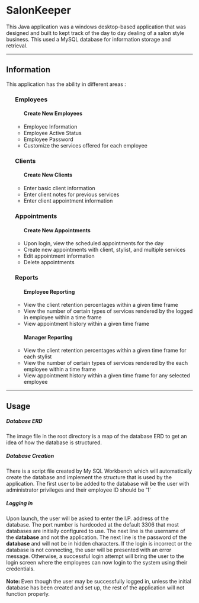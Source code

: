 # SalonKeeper
This Java application was a windows desktop-based application that was designed and built to kept track of the day to day dealing of a salon style business. This used a MySQL database for information storage and retrieval. 
<hr>
<div>
  <h2>Information</h2>
      This application has the ability in different areas :
      <ul> <h3>Employees</h3>
        <ul><h4>Create New Employees</h4>
          <li>Employee Information</li>
          <li>Employee Active Status</li>
          <li>Employee Password</li>
          <li>Customize the services offered for each employee</li>
        </ul>
      </ul>
      <ul><h3>Clients</h3>
        <ul><h4>Create New Clients</h4>
          <li>Enter basic client information</li>
          <li>Enter client notes for previous services</li>
          <li>Enter client appointment information</li>
        </ul>
      </ul>
      <ul><h3>Appointments</h3>
        <ul><h4>Create New Appointments</h4>
          <li>Upon login, view the scheduled appointments for the day</li>
          <li>Create new appointments with client, stylist, and multiple services</li>
          <li>Edit appointment information</li>
          <li>Delete appointments</li>
        </ul>
      </ul>
      <ul><h3>Reports</h3>
        <ul><h4>Employee Reporting</h4>
        <li>View the client retention percentages within a given time frame</li>
          <li>View the number of certain types of services rendered by the logged in employee within a time frame</li>
          <li>View appointment history within a given time frame</li>
        </ul>
        <ul><h4>Manager Reporting</h4>
          <li>View the client retention percentages within a given time frame for each stylist</li>
          <li>View the number of certain types of services rendered by the each employee within a time frame</li>
          <li>View appointment history within a given time frame for any selected employee</li>
        </ul>
      </ui>
</div>
<hr>
<div>
  <h2>Usage</h2>
  <p><h5>Database ERD</h5>
    The image file in the root directory is a map of the database ERD to get an idea of how the database is structured.
  </p>
  <p><h5>Database Creation</h5>
    There is a script file created by My SQL Workbench which will automatically create the database and implement the structure that is     used by the application. The first user to be added to the database will be the user with administrator privileges and their       employee ID should be '1'
  </p>
  <p><h5>Logging in</h5>
  Upon launch, the user will be asked to enter the I.P. address of the database. The port number is hardcoded at the default 3306 that most databases are initially configured to use. The next line is the username of the <strong>database</strong> and not the application. The next line is the password of the <strong>database</strong> and will not be in hidden characters. If the login is incorrect or the database is not connecting, the user will be presented with an error message. Otherwise, a successful login attempt will bring the user to the login screen where the employees can now login to the system using their credentials. 
  <br><br>
  <strong>Note: </strong> Even though the user may be successfully logged in, unless the initial database has been created and set up, the rest of the application will not function properly.
  </p>
</div>
